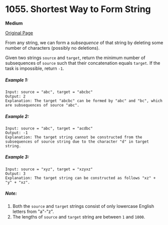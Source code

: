 # 1055. Shortest Way to Form String

**Medium**

[Original Page](https://leetcode.com/problems/shortest-way-to-form-string/)

From any string, we can form a _subsequence_ of that string by deleting some number of characters (possibly no deletions).

Given two strings `source` and `target`, return the minimum number of subsequences of `source` such that their concatenation equals `target`. If the task is impossible, return `-1`.

##### Example 1:
```
Input: source = "abc", target = "abcbc"
Output: 2
Explanation: The target "abcbc" can be formed by "abc" and "bc", which are subsequences of source "abc".
```

##### Example 2: 
```
Input: source = "abc", target = "acdbc"
Output: -1
Explanation: The target string cannot be constructed from the subsequences of source string due to the character "d" in target string.
```

##### Example 3:
```
Input: source = "xyz", target = "xzyxz"
Output: 3
Explanation: The target string can be constructed as follows "xz" + "y" + "xz".
```

##### Note:
1. Both the `source` and `target` strings consist of only lowercase English letters from "a"-"z".
2. The lengths of `source` and `target` string are between `1` and `1000`.
